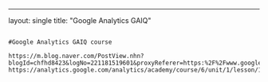 ---
layout: single
title:  "Google Analytics GAIQ"
```

#Google Analytics GAIQ course 

https://m.blog.naver.com/PostView.nhn?blogId=chfhd8423&logNo=221181519601&proxyReferer=https:%2F%2Fwww.google.com%2F
https://analytics.google.com/analytics/academy/course/6/unit/1/lesson/1
